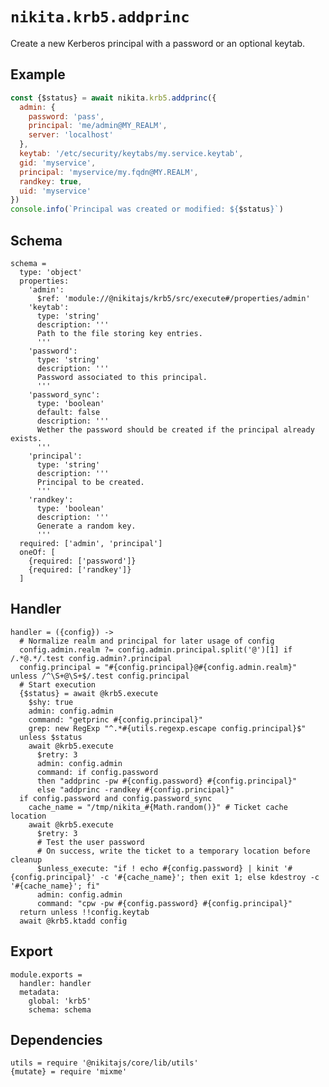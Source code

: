 
# `nikita.krb5.addprinc`

Create a new Kerberos principal with a password or an optional keytab.

## Example

```js
const {$status} = await nikita.krb5.addprinc({
  admin: {
    password: 'pass',
    principal: 'me/admin@MY_REALM',
    server: 'localhost'
  },
  keytab: '/etc/security/keytabs/my.service.keytab',
  gid: 'myservice',
  principal: 'myservice/my.fqdn@MY.REALM',
  randkey: true,
  uid: 'myservice'
})
console.info(`Principal was created or modified: ${$status}`)
```

## Schema

    schema =
      type: 'object'
      properties:
        'admin':
          $ref: 'module://@nikitajs/krb5/src/execute#/properties/admin'
        'keytab':
          type: 'string'
          description: '''
          Path to the file storing key entries.
          '''
        'password':
          type: 'string'
          description: '''
          Password associated to this principal.
          '''
        'password_sync':
          type: 'boolean'
          default: false
          description: '''
          Wether the password should be created if the principal already exists.
          '''
        'principal':
          type: 'string'
          description: '''
          Principal to be created.
          '''
        'randkey':
          type: 'boolean'
          description: '''
          Generate a random key.
          '''
      required: ['admin', 'principal']
      oneOf: [
        {required: ['password']}
        {required: ['randkey']}
      ]

## Handler

    handler = ({config}) ->
      # Normalize realm and principal for later usage of config
      config.admin.realm ?= config.admin.principal.split('@')[1] if /.*@.*/.test config.admin?.principal
      config.principal = "#{config.principal}@#{config.admin.realm}" unless /^\S+@\S+$/.test config.principal
      # Start execution
      {$status} = await @krb5.execute
        $shy: true
        admin: config.admin
        command: "getprinc #{config.principal}"
        grep: new RegExp "^.*#{utils.regexp.escape config.principal}$"
      unless $status
        await @krb5.execute
          $retry: 3
          admin: config.admin
          command: if config.password
          then "addprinc -pw #{config.password} #{config.principal}"
          else "addprinc -randkey #{config.principal}"
      if config.password and config.password_sync
        cache_name = "/tmp/nikita_#{Math.random()}" # Ticket cache location
        await @krb5.execute
          $retry: 3
          # Test the user password
          # On success, write the ticket to a temporary location before cleanup
          $unless_execute: "if ! echo #{config.password} | kinit '#{config.principal}' -c '#{cache_name}'; then exit 1; else kdestroy -c '#{cache_name}'; fi"
          admin: config.admin
          command: "cpw -pw #{config.password} #{config.principal}"
      return unless !!config.keytab
      await @krb5.ktadd config

## Export

    module.exports =
      handler: handler
      metadata:
        global: 'krb5'
        schema: schema

## Dependencies

    utils = require '@nikitajs/core/lib/utils'
    {mutate} = require 'mixme'
